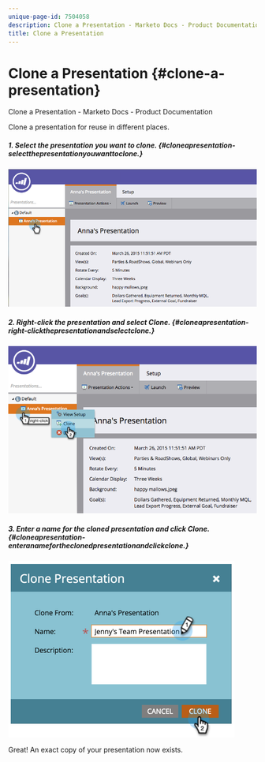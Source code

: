 ```yaml
---
unique-page-id: 7504058
description: Clone a Presentation - Marketo Docs - Product Documentation
title: Clone a Presentation
---
```


# Clone a Presentation {#clone-a-presentation}

Clone a Presentation - Marketo Docs - Product Documentation

Clone a presentation for reuse in different places.

##### 1. Select the presentation you want to clone. {#cloneapresentation-selectthepresentationyouwanttoclone.}

![](assets/image2015-3-26-12-3a22-3a6.png)

##### 2. Right-click the presentation and select Clone. {#cloneapresentation-right-clickthepresentationandselectclone.}

![](assets/image2015-3-26-12-3a22-3a47.png)

##### 3. Enter a name for the cloned presentation and click Clone. {#cloneapresentation-enteranamefortheclonedpresentationandclickclone.}

![](assets/image2015-3-20-16-3a14-3a44.png)

Great! An exact copy of your presentation now exists.

